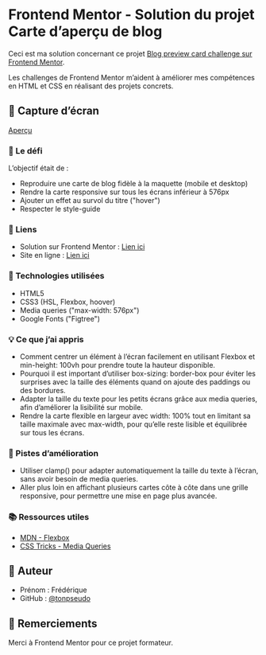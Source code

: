 
# Frontend Mentor - Solution du projet Carte d’aperçu de blog

Ceci est ma solution concernant ce projet [Blog preview card challenge sur Frontend Mentor](https://www.frontendmentor.io/challenges/blog-preview-card-ckPaj01IcS).  

Les challenges de Frontend Mentor m’aident à améliorer mes compétences en HTML et CSS en réalisant des projets concrets.

## 📸 Capture d’écran
[Aperçu](./preview.jpg)

### 🎯 Le défi

L’objectif était de :

- Reproduire une carte de blog fidèle à la maquette (mobile et desktop)
- Rendre la carte responsive sur tous les écrans inférieur à 576px
- Ajouter un effet au survol du titre ("hover")
- Respecter le style-guide


### 🔗 Liens

- Solution sur Frontend Mentor : [Lien ici](https://www.frontendmentor.io/solutions/...)
- Site en ligne : [Lien ici](https://ton-site.netlify.app)

### 🔧 Technologies utilisées

- HTML5 
- CSS3 (HSL, Flexbox, hoover)
- Media queries ("max-width: 576px")
- Google Fonts ("Figtree")

### 💡 Ce que j’ai appris

- Comment centrer un élément à l’écran facilement en utilisant Flexbox et min-height: 100vh pour prendre toute la hauteur disponible.
- Pourquoi il est important d’utiliser box-sizing: border-box pour éviter les surprises avec la taille des éléments quand on ajoute des paddings ou des bordures.
- Adapter la taille du texte pour les petits écrans grâce aux media queries, afin d’améliorer la lisibilité sur mobile.
- Rendre la carte flexible en largeur avec width: 100% tout en limitant sa taille maximale avec max-width, pour qu’elle reste lisible et équilibrée sur tous les écrans.

### 🧭 Pistes d’amélioration

- Utiliser clamp() pour adapter automatiquement la taille du texte à l’écran, sans avoir besoin de media queries.
- Aller plus loin en affichant plusieurs cartes côte à côte dans une grille responsive, pour permettre une mise en page plus avancée.

### 📚 Ressources utiles

- [MDN - Flexbox](https://developer.mozilla.org/fr/docs/Web/CSS/flex)
- [CSS Tricks - Media Queries](https://css-tricks.com/snippets/css/media-queries-for-standard-devices/)


## 👤 Auteur

- Prénom : Frédérique
- GitHub : [@tonpseudo](https://twitter.com/tonpseudo)


## 🙏 Remerciements

Merci à Frontend Mentor pour ce projet formateur.